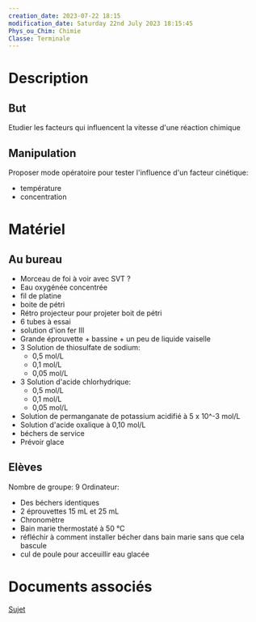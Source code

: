 ```yaml
---
creation_date: 2023-07-22 18:15 
modification_date: Saturday 22nd July 2023 18:15:45
Phys_ou_Chim: Chimie
Classe: Terminale
---
```


# Description
## But
Etudier les facteurs qui influencent la vitesse d'une réaction chimique
## Manipulation
Proposer mode opératoire pour tester l'influence d'un facteur cinétique:
- température
- concentration
# Matériel
## Au bureau
- Morceau de foi à voir avec SVT ?
- Eau oxygénée concentrée
- fil de platine
- boite de pétri
- Rétro projecteur pour projeter boit de pétri
- 6 tubes à essai
- solution d'ion fer III
- Grande éprouvette + bassine + un peu de liquide vaiselle
- 3 Solution de thiosulfate de sodium:
	- 0,5 mol/L
	- 0,1 mol/L
	- 0,05 mol/L
- 3 Solution d'acide chlorhydrique:
	- 0,5 mol/L
	- 0,1 mol/L
	- 0,05 mol/L
- Solution de permanganate de potassium acidifié à 5 x 10^-3 mol/L
- Solution d'acide oxalique à 0,10 mol/L
- béchers de service
- Prévoir glace

## Elèves

Nombre de groupe: 9
Ordinateur: 

- Des béchers identiques
- 2 éprouvettes 15 mL et 25 mL
- Chronomètre
- Bain marie thermostaté à 50 °C
- réfléchir à comment installer bécher dans bain marie sans que cela bascule
- cul de poule pour acceuillir eau glacée


# Documents associés


[Sujet](https://www.icloud.com/iclouddrive/0aap-4Z-syydp6P-AYGJnsz9A#TP_facteurs_cinetiques)